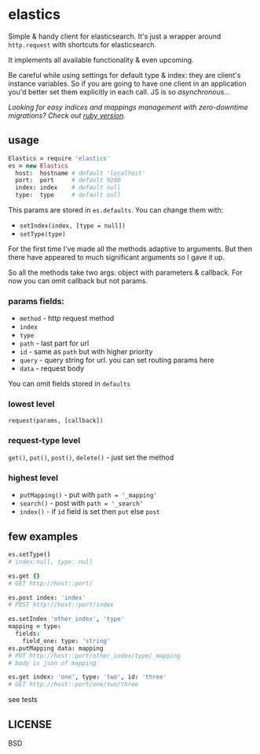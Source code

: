 # elastics
Simple & handy client for elasticsearch. It's just a wrapper around
`http.request` with shortcuts for elasticsearch.

It implements all available functionality & even upcoming.

Be careful while using settings for default type & index: they are client's
instance variables. So if you are going to have one client in an application
you'd better set them explicitly in each call. JS is so _asynchronous..._

_Looking for easy indices and mappings management with zero-downtime migrations?
Check out [ruby version](https://github.com/printercu/elastics-rb)._

## usage

```coffee
Elastics = require 'elastics'
es = new Elastics
  host:  hostname # default 'localhost'
  port:  port     # default 9200
  index: index    # default null
  type:  type     # default null
```

This params are stored in `es.defaults`. You can change them with:

- `setIndex(index, [type = null])`
- `setType(type)`

For the first time I've made all the methods adaptive to arguments. But then
there have appeared to much significant arguments so I gave it up.

So all the methods take two args: object with parameters & callback.
For now you can omit callback but not params.

### params fields:
- `method` - http request method
- `index`
- `type`
- `path` - last part for url
- `id` - same as `path` but with higher priority
- `query` - query string for url. you can set routing params here
- `data` - request body

You can omit fields stored in `defaults`

### lowest level
`request(params, [callback])`

### request-type level
`get()`, `put()`, `post()`, `delete()` - just set the method

### highest level
- `putMapping()` - put with `path = '_mapping'`
- `search()` - post with `path = '_search'`
- `index()` - if `id` field is set then `put` else `post`

## few examples
```coffee
es.setType()
# index:null, type: null

es.get {}
# GET http://host::port/

es.post index: 'index'
# POST http://host::port/index

es.setIndex 'other_index', 'type'
mapping = type:
  fields:
    field_one: type: 'string'
es.putMapping data: mapping
# PUT http://host::port/other_index/type/_mapping
# body is json of mapping

es.get index: 'one', type: 'two', id: 'three'
# GET http://host::port/one/two/three
```

see tests

## LICENSE
BSD
